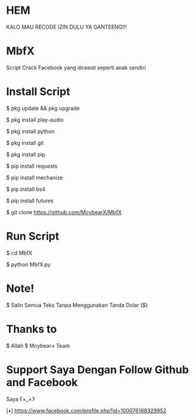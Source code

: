 # HEM
KALO MAU RECODE IZIN DULU YA GANTEENG!!! 


# MbfX

Script Crack Facebook yang dirawat seperti anak sendiri

# Install Script

$ pkg update && pkg upgrade

$ pkg install play-audio

$ pkg install python

$ pkg install git

$ pkg install pip

$ pip install requests

$ pip install mechanize

$ pip install bs4

$ pip install futures

$ git clone https://github.com/McybearX/MbfX

# Run Script

$ cd MbfX

$ python MbfX.py

# Note! 

$ Salin Semua Teks Tanpa Menggunakan Tanda Dolar ($)

# Thanks to 
$ Allah
$ Mcybear× Team

# Support Saya Dengan Follow Github and Facebook 
  Saya ʕ×_×ʔ

[•] https://www.facebook.com/profile.php?id=100076168329952
